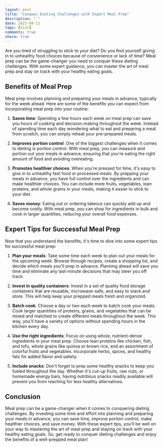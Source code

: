 ```yaml
---
layout: post
title: "Conquer Dieting Challenges with Expert Meal Prep"
description: " "
date: 2023-09-11
tags: [diet]
comments: true
share: true
---
```


Are you tired of struggling to stick to your diet? Do you find yourself giving in to unhealthy food choices because of convenience or lack of time? Meal prep can be the game-changer you need to conquer these dieting challenges. With some expert guidance, you can master the art of meal prep and stay on track with your healthy eating goals.

## Benefits of Meal Prep

Meal prep involves planning and preparing your meals in advance, typically for the week ahead. Here are some of the benefits you can expect from incorporating meal prep into your routine:

1. **Saves time**: Spending a few hours each week on meal prep can save you hours of cooking and decision-making throughout the week. Instead of spending time each day wondering what to eat and preparing a meal from scratch, you can simply reheat your pre-prepared meals.

2. **Improves portion control**: One of the biggest challenges when it comes to dieting is portion control. With meal prep, you can measure and portion out your meals in advance, ensuring that you're eating the right amount of food and avoiding overeating.

3. **Promotes healthier choices**: When you're pressed for time, it's easy to give in to unhealthy fast food or processed meals. By prepping your meals in advance, you have full control over the ingredients and can make healthier choices. You can include more fruits, vegetables, lean proteins, and whole grains in your meals, making it easier to stick to your diet.

4. **Saves money**: Eating out or ordering takeout can quickly add up and become costly. With meal prep, you can shop for ingredients in bulk and cook in larger quantities, reducing your overall food expenses.

## Expert Tips for Successful Meal Prep

Now that you understand the benefits, it's time to dive into some expert tips for successful meal prep:

1. **Plan your meals**: Take some time each week to plan out your meals for the upcoming week. Browse through recipes, create a shopping list, and decide which meals you'll prep in advance. Planning ahead will save you time and eliminate any last-minute decisions that may steer you off track.

2. **Invest in quality containers**: Invest in a set of quality food storage containers that are reusable, microwave-safe, and easy to stack and store. This will help keep your prepped meals fresh and organized.

3. **Batch cook**: Choose a day or two each week to batch cook your meals. Cook larger quantities of proteins, grains, and vegetables that can be mixed and matched to create different meals throughout the week. This way, you'll have a variety of options without spending hours in the kitchen every day.

4. **Use the right ingredients**: Focus on using whole, nutrient-dense ingredients in your meal prep. Choose lean proteins like chicken, fish, and tofu, whole grains like quinoa or brown rice, and an assortment of colorful fruits and vegetables. Incorporate herbs, spices, and healthy fats for added flavor and satiety.

5. **Include snacks**: Don't forget to prep some healthy snacks to keep you fueled throughout the day. Whether it's cut-up fruits, raw nuts, or homemade energy bars, having nutritious snacks readily available will prevent you from reaching for less healthy alternatives.

## Conclusion

Meal prep can be a game-changer when it comes to conquering dieting challenges. By investing some time and effort into planning and preparing your meals in advance, you can save time, improve portion control, make healthier choices, and save money. With these expert tips, you'll be well on your way to mastering the art of meal prep and staying on track with your healthy eating goals. So, get ready to conquer dieting challenges and enjoy the benefits of a well-prepped meal plan!
